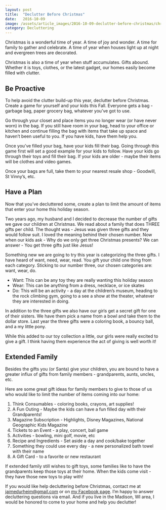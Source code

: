 ```yaml
---
layout: post
title:  "Declutter Before Christmas"
date:   2016-10-09
image: /assets/article_images/2016-10-09-declutter-before-christmas/christmas-lights.jpg
category: Decluttering
---
```


Christmas is a wonderful time of year. A time of joy and wonder. A time for family to gather and celebrate. A time of year when houses light up at night and evergreen trees are decorated.

Christmas is also a time of year when stuff accumulates. Gifts abound. Whether it is toys, clothes, or the latest gadget, our homes easily become filled with clutter.

## Be Proactive ##

To help avoid the clutter build-up this year, declutter before Christmas. Create a game for yourself and your kids this Fall. Everyone gets a bag - garbage bag, paper grocery bag, whatever you’ve got to use.

Go through your closet and place items you no longer wear (or have never worn) in the bag. If you still have room in your bag, head to your office or kitchen and continue filling the bag with items that take up space and haven’t been useful to you. If you have kids, have them help you.

Once you’ve filled your bag, have your kids fill their bag. Going through this game first will set a good example for your kids to follow. Have your kids go through their toys and fill their bag. If your kids are older - maybe their items will be clothes and video games.

Once your bags are full, take them to your nearest resale shop - Goodwill, St Vinny’s, etc.

## Have a Plan ##

Now that you’ve decluttered some, create a plan to limit the amount of items that enter your home this holiday season.

Two years ago, my husband and I decided to decrease the number of gifts we gave our children at Christmas. We read about a family that does THREE gifts per child. The thought was - Jesus was given three gifts and they would follow suit. I loved the meaning behind their chosen number. Now when our kids ask - Why do we only get three Christmas presents? We can answer - You get three gifts just like Jesus!

Something new we are going to try this year is categorizing the three gifts. I have heard of want, need, wear, read. You gift your child one thing from each category. Sticking to our number three, our chosen categories are: want, wear, do.

* Want: This can be any toy they are really wanting this holiday season
* Wear: This can be anything from a dress, necklace, or ice skates
* Do: This will be an activity - a day at the children’s museum, heading to the rock climbing gym, going to a see a show at the theater, whatever they are interested in doing.

In addition to the three gifts we also have our girls get a secret gift for one of their sisters. We have them pick a name from a bowl and take them to the dollar store. Last year the three gifts were a coloring book, a bouncy ball, and a my little pony.

While this added to our toy collection a little, our girls were really excited to give a gift. I think having them experience the act of giving is well worth it!

## Extended Family ##

Besides the gifts you (or Santa) give your children, you are bound to have a greater influx of gifts from family members - grandparents, aunts, uncles, etc.

Here are some great gift ideas for family members to give to those of us who would like to limit the number of items coming into our home:

1. Think Consumables - coloring books, crayons, art supplies!
2. A Fun Outing - Maybe the kids can have a fun filled day with their Grandparents!
3. Magazine Subscription - Highlights, Disney Magazines, National Geographic Kids Magazine
4. Tickets to an Event - a play, concert, ball game
5. Activities - bowling, mini golf, movie, etc
6. Recipe and Ingredients - Set aside a day and cook/bake together
7. Something they could use every day  - a new personalized bath towel with their name
8. A Gift Card - to a favorite or new restaurant

If extended family still wishes to gift toys, some families like to have the grandparents keep those toys at their home. When the kids come visit - they have those new toys to play with!

If you would like help decluttering before Christmas, contact me at [jaimedurheim@gmail.com](mailto:jaimedurheim@gmail.com) or on [my Facebook page](https://facebook.com/JaimeDeclutters). I’m happy to answer decluttering questions via email. And if you live in the Madison, WI area, I would be honored to come to your home and help you declutter!
